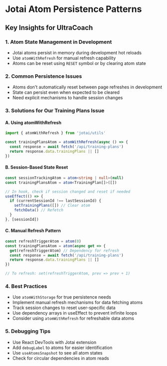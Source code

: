 # Jotai Atom Persistence Patterns

## Key Insights for UltraCoach

### 1. Atom State Management in Development

- Jotai atoms persist in memory during development hot reloads
- Use `atomWithRefresh` for manual refresh capability
- Atoms can be reset using `RESET` symbol or by clearing atom state

### 2. Common Persistence Issues

- Atoms don't automatically reset between page refreshes in development
- State can persist even when expected to be cleared
- Need explicit mechanisms to handle session changes

### 3. Solutions for Our Training Plans Issue

#### A. Using atomWithRefresh

```typescript
import { atomWithRefresh } from 'jotai/utils'

const trainingPlansAtom = atomWithRefresh(async () => {
  const response = await fetch('/api/training-plans')
  return response.data.trainingPlans || []
})
```

#### B. Session-Based State Reset

```typescript
const sessionTrackingAtom = atom<string | null>(null)
const trainingPlansAtom = atom<TrainingPlan[]>([])

// In hook, check if session changed and reset if needed
useEffect(() => {
  if (currentSessionId !== lastSessionId) {
    setTrainingPlans([]) // Clear atom
    fetchData() // Refetch
  }
}, [sessionId])
```

#### C. Manual Refresh Pattern

```typescript
const refreshTriggerAtom = atom(0)
const trainingPlansAtom = atom(async get => {
  get(refreshTriggerAtom) // Dependency for refresh
  const response = await fetch('/api/training-plans')
  return response.data.trainingPlans || []
})

// To refresh: set(refreshTriggerAtom, prev => prev + 1)
```

### 4. Best Practices

- Use `atomWithStorage` for true persistence needs
- Implement manual refresh mechanisms for data fetching atoms
- Track session changes to reset user-specific data
- Use dependency arrays in useEffect to prevent infinite loops
- Consider using `atomWithRefresh` for refreshable data atoms

### 5. Debugging Tips

- Use React DevTools with Jotai extension
- Add `debugLabel` to atoms for easier identification
- Use `useAtomsSnapshot` to see all atom states
- Check for circular dependencies in atom reads
